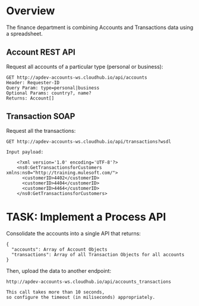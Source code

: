# Overview #

The finance department is combining Accounts and Transactions data using a spreadsheet.

## Account REST API ##

Request all accounts of a particular type (personal or business):

    GET http://apdev-accounts-ws.cloudhub.io/api/accounts 
    Header: Requester-ID
    Query Param: type=personal|business
    Optional Params: country?, name?
    Returns: Account[]

## Transaction SOAP ##

Request all the transactions:

    GET http://apdev-accounts-ws.cloudhub.io/api/transactions?wsdl

    Input payload:

        <?xml version='1.0' encoding='UTF-8'?>
        <ns0:GetTransactionsforCustomers xmlns:ns0="http://training.mulesoft.com/">
          <customerID>4402</customerID>
          <customerID>4404</customerID>
          <customerID>4464</customerID>
        </ns0:GetTransactionsforCustomers>


# TASK: Implement a Process API #

Consolidate the accounts into a single API that returns:

    {
      "accounts": Array of Account Objects
      "transactions": Array of all Transaction Objects for all accounts
    }

Then, upload the data to another endpoint:

    http://apdev-accounts-ws.cloudhub.io/api/accounts_transactions

    This call takes more than 10 seconds, 
    so configure the timeout (in miliseconds) appropriately.
    
